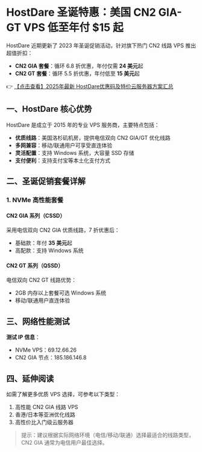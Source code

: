 # HostDare 圣诞特惠：美国 CN2 GIA-GT VPS 低至年付 $15 起

HostDare 近期更新了 2023 年圣诞促销活动，针对旗下热门 CN2 线路 VPS 推出超值折扣：

- **CN2 GIA 套餐**：循环 6.8 折优惠，年付仅需 **24 美元**起
- **CN2 GT 套餐**：循环 5.5 折优惠，年付低至 **15 美元**起

👉 [【点击查看】2025年最新 HostDare优惠码及特价云服务器方案汇总](https://bit.ly/hostdare)

## 一、HostDare 核心优势

HostDare 是成立于 2015 年的专业 VPS 服务商，主要特点包括：

- **优质线路**：美国洛杉矶机房，提供电信双向 CN2 GIA/GT 优化线路
- **多网兼容**：移动/联通用户可享受直连体验
- **灵活配置**：支持 Windows 系统，大容量 SSD 存储
- **支付便利**：支持支付宝等本土化支付方式

## 二、圣诞促销套餐详解

### 1. NVMe 高性能套餐

#### CN2 GIA 系列（CSSD）
采用电信双向 CN2 GIA 优质线路，7 折优惠后：
- 基础款：年付 **35 美元**起
- 高配款：支持 Windows 系统

#### CN2 GT 系列（QSSD）
电信双向 CN2 GT 线路优势：
- 2GB 内存以上套餐可选 Windows 系统
- 移动/联通用户直连体验

## 三、网络性能测试

**测试 IP 信息**：
- NVMe VPS：69.12.66.26
- CN2 GIA 节点：185.186.146.8

## 四、延伸阅读

如需了解更多优质 VPS 选择，可参考以下类型：
1. 高性能 CN2 GIA 线路 VPS
2. 香港/日本等亚洲优化线路
3. 高性价比入门级云服务器

> 提示：建议根据实际网络环境（电信/移动/联通）选择最适合的线路类型，CN2 GIA 通常为电信用户最佳选择。